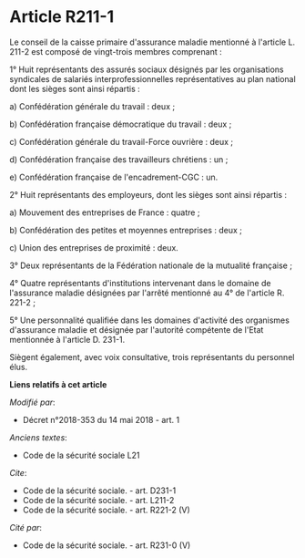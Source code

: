 # Article R211-1

Le conseil de la caisse primaire d'assurance maladie mentionné à l'article L. 211-2 est composé de vingt-trois membres
comprenant : 

1° Huit représentants des assurés sociaux désignés par les organisations syndicales de salariés interprofessionnelles
représentatives au plan national dont les sièges sont ainsi répartis : 

a) Confédération générale du travail : deux ; 

b) Confédération française démocratique du travail : deux ; 

c) Confédération générale du travail-Force ouvrière : deux ; 

d) Confédération française des travailleurs chrétiens : un ; 

e) Confédération française de l'encadrement-CGC : un. 

2° Huit représentants des employeurs, dont les sièges sont ainsi répartis : 

a) Mouvement des entreprises de France : quatre ; 

b) Confédération des petites et moyennes entreprises : deux ; 

c) Union des entreprises de proximité : deux. 

3° Deux représentants de la Fédération nationale de la mutualité française ; 

4° Quatre représentants d'institutions intervenant dans le domaine de l'assurance maladie désignées par l'arrêté mentionné au
4° de l'article R. 221-2 ; 

5° Une personnalité qualifiée dans les domaines d'activité des organismes d'assurance maladie et désignée par l'autorité
compétente de l'Etat mentionnée à l'article D. 231-1. 

Siègent également, avec voix consultative, trois représentants du personnel élus.

**Liens relatifs à cet article**

_Modifié par_:

  - Décret n°2018-353 du 14 mai 2018 - art. 1

_Anciens textes_:

  - Code de la sécurité sociale L21

_Cite_:

  - Code de la sécurité sociale. - art. D231-1
  - Code de la sécurité sociale. - art. L211-2
  - Code de la sécurité sociale. - art. R221-2 (V)

_Cité par_:

  - Code de la sécurité sociale. - art. R231-0 (V)

